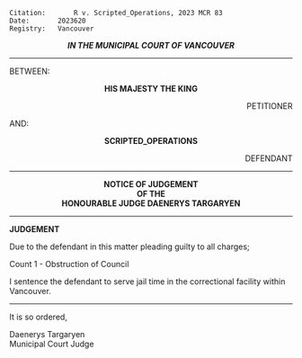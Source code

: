 	Citation:       R v. Scripted_Operations, 2023 MCR 83
	Date:		2023620
	Registry:	Vancouver

<p align="center"><b><i>IN THE MUNICIPAL COURT OF VANCOUVER</b></i>

---

BETWEEN:
<p align="center"><b>		HIS MAJESTY THE KING			</b>
<p align="right">		PETITIONER
<p>				AND:
<p align="center"><b>		SCRIPTED_OPERATIONS			</b>
<p align="right">		DEFENDANT	

---

<p align="center">		
		<b>		NOTICE OF JUDGEMENT
<br>				OF THE
<br>				HONOURABLE JUDGE DAENERYS TARGARYEN

</b>
	
---

**JUDGEMENT**
	
Due to the defendant in this matter pleading guilty to all charges;

Count 1 - Obstruction of Council

I sentence the defendant to serve jail time in the correctional facility within Vancouver. 
	
---

It is so ordered,

Daenerys Targaryen <br>
Municipal Court Judge
